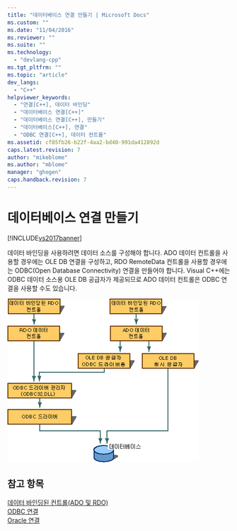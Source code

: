 ```yaml
---
title: "데이터베이스 연결 만들기 | Microsoft Docs"
ms.custom: ""
ms.date: "11/04/2016"
ms.reviewer: ""
ms.suite: ""
ms.technology: 
  - "devlang-cpp"
ms.tgt_pltfrm: ""
ms.topic: "article"
dev_langs: 
  - "C++"
helpviewer_keywords: 
  - "연결[C++], 데이터 바인딩"
  - "데이터베이스 연결[C++]"
  - "데이터베이스 연결[C++], 만들기"
  - "데이터베이스[C++], 연결"
  - "ODBC 연결[C++], 데이터 컨트롤"
ms.assetid: cf85fb26-b22f-4aa2-bd40-991da412892d
caps.latest.revision: 7
author: "mikeblome"
ms.author: "mblome"
manager: "ghogen"
caps.handback.revision: 7
---
```

# 데이터베이스 연결 만들기
[!INCLUDE[vs2017banner](../../assembler/inline/includes/vs2017banner.md)]

데이터 바인딩을 사용하려면 데이터 소스를 구성해야 합니다.  ADO 데이터 컨트롤을 사용할 경우에는 OLE DB 연결을 구성하고,  RDO RemoteData 컨트롤을 사용할 경우에는 ODBC\(Open Database Connectivity\) 연결을 만들어야 합니다.  Visual C\+\+에는 ODBC 데이터 소스용 OLE DB 공급자가 제공되므로 ADO 데이터 컨트롤은 ODBC 연결을 사용할 수도 있습니다.  
  
 ![ODBC 연결](../../data/ado-rdo/media/vc55q61.gif "vc55Q61")  
  
## 참고 항목  
 [데이터 바인딩된 컨트롤\(ADO 및 RDO\)](../../data/ado-rdo/data-bound-controls-ado-and-rdo.md)   
 [ODBC 연결](../../data/ado-rdo/odbc-connections.md)   
 [Oracle 연결](../../data/ado-rdo/oracle-connections.md)
